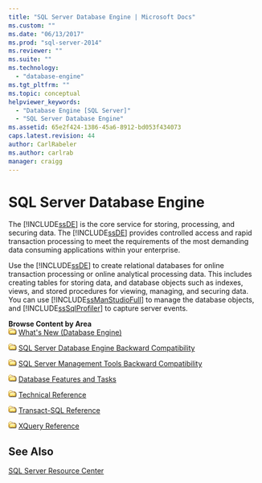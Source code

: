 ```yaml
---
title: "SQL Server Database Engine | Microsoft Docs"
ms.custom: ""
ms.date: "06/13/2017"
ms.prod: "sql-server-2014"
ms.reviewer: ""
ms.suite: ""
ms.technology: 
  - "database-engine"
ms.tgt_pltfrm: ""
ms.topic: conceptual
helpviewer_keywords: 
  - "Database Engine [SQL Server]"
  - "SQL Server Database Engine"
ms.assetid: 65e2f424-1386-45a6-8912-bd053f434073
caps.latest.revision: 44
author: CarlRabeler
ms.author: carlrab
manager: craigg
---
```

# SQL Server Database Engine
  The [!INCLUDE[ssDE](../includes/ssde-md.md)] is the core service for storing, processing, and securing data. The [!INCLUDE[ssDE](../includes/ssde-md.md)] provides controlled access and rapid transaction processing to meet the requirements of the most demanding data consuming applications within your enterprise.  
  
 Use the [!INCLUDE[ssDE](../includes/ssde-md.md)] to create relational databases for online transaction processing or online analytical processing data. This includes creating tables for storing data, and database objects such as indexes, views, and stored procedures for viewing, managing, and securing data. You can use [!INCLUDE[ssManStudioFull](../includes/ssmanstudiofull-md.md)] to manage the database objects, and [!INCLUDE[ssSqlProfiler](../includes/sssqlprofiler-md.md)] to capture server events.  
  
 **Browse Content by Area**  
 ![Small File Folder Icon](../../2014/integration-services/media/filefolder-small.gif "Small File Folder Icon") [What's New (Database Engine)](whats-new-in-sql-server-2016.md)  
  
 ![Small File Folder Icon](../../2014/integration-services/media/filefolder-small.gif "Small File Folder Icon") [SQL Server Database Engine Backward Compatibility](sql-server-database-engine-backward-compatibility.md)  
  
 ![Small File Folder Icon](../../2014/integration-services/media/filefolder-small.gif "Small File Folder Icon") [SQL Server Management Tools Backward Compatibility](../../2014/database-engine/sql-server-management-tools-backward-compatibility.md)  
  
 ![Small File Folder Icon](../../2014/integration-services/media/filefolder-small.gif "Small File Folder Icon") [Database Features and Tasks](../../2014/database-engine/database-engine-features-and-tasks.md)  
  
 ![Small File Folder Icon](../../2014/integration-services/media/filefolder-small.gif "Small File Folder Icon") [Technical Reference](../../2014/database-engine/technical-reference-database-engine.md)  
  
 ![Small File Folder Icon](../../2014/integration-services/media/filefolder-small.gif "Small File Folder Icon") [Transact-SQL Reference](/sql/t-sql/language-reference)  
  
 ![Small File Folder Icon](../../2014/integration-services/media/filefolder-small.gif "Small File Folder Icon") [XQuery Reference](/sql/xquery/xquery-language-reference-sql-server)  
  
## See Also  
 [SQL Server Resource Center](http://go.microsoft.com/fwlink/?LinkId=219676)  
  
  
